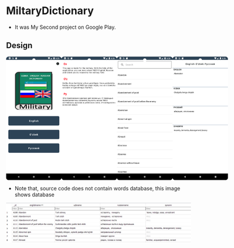 # MiltaryDictionary
- It was My Second project on Google Play.

## Design
<div style="display:flex;">
<img src="/img/logo1.png" width="30%">
<img src="/img/logo2.png" width="30%">
<img src="/img/logo3.png" width="30%">
<img src="/img/logo4.png" width="30%">
</div>




- Note that, source code does not contain words database, this image shows database 
<div style="display:flex;">
<img src="/img/img.png" width="100%">

</div>
